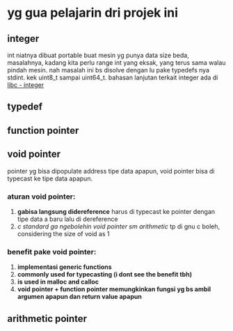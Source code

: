 # yg gua pelajarin dri projek ini

## integer
int niatnya dibuat portable buat mesin yg punya data size beda, masalahnya, kadang kita perlu range int yang eksak, yang terus sama walau pindah mesin. nah masalah ini bs disolve dengan lu pake typedefs nya stdint. kek uint8_t sampai uint64_t. bahasan lanjutan terkait integer ada di [libc - integer](https://www.gnu.org/software/libc/manual/html_node/Integers.html)

## typedef

## function pointer

## void pointer
pointer yg bisa dipopulate address tipe data apapun, void pointer bisa di typecast ke tipe data apapun.

### aturan void pointer:
  1. **gabisa langsung didereference**
      harus di typecast ke pointer dengan tipe data a baru lalu di dereference
  2. *c standard ga ngebolehin void pointer sm arithmetic* 
      tp di gnu c boleh, considering the size of void as 1

### benefit pake void pointer:
  1. **implementasi generic functions**
  2. **commonly used for typecasting (i dont see the benefit tbh)**
  3. **is used in malloc and calloc**
  4. **void pointer + function pointer memungkinkan fungsi yg bs ambil argumen apapun dan return value apapun**

## arithmetic pointer

